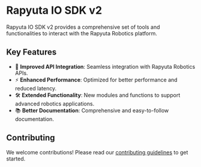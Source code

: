 # Rapyuta IO SDK v2
Rapyuta IO SDK v2 provides a comprehensive set of tools and functionalities to interact with the Rapyuta Robotics platform.

## Key Features

- 🚀 **Improved API Integration**: Seamless integration with Rapyuta Robotics APIs.
- ⚡ **Enhanced Performance**: Optimized for better performance and reduced latency.
- 🛠️ **Extended Functionality**: New modules and functions to support advanced robotics applications.
- 📚 **Better Documentation**: Comprehensive and easy-to-follow documentation.

## Contributing

We welcome contributions! Please read our [contributing guidelines](CONTRIBUTING.md) to get started.